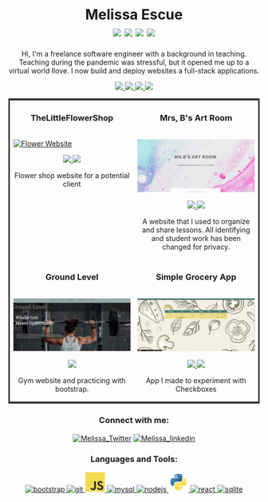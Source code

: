 <h1 align="center"> Melissa Escue </br> 
    <img src="https://img.shields.io/static/v1?label=|&message=JavaScript&color=23555f&style=plastic&logo=javascript&logo-color=white"/>
    <img src="https://img.shields.io/static/v1?label=|&message=CSS&color=23555f&style=plastic&logo=css3&logo-color=white"/>
    <img src="https://img.shields.io/static/v1?label=|&message=NodeJS&color=23555f&style=plastic&logo=node.js&logo-color=white"/>
    <img src="https://img.shields.io/static/v1?label=|&message=MongoDB&color=23555f&style=plastic&logo=mongodb&logo-color=white"/>
    </h1>
    
<p align="center">Hi, I'm a freelance software engineer with a background in teaching. Teaching during the pandemic was stressful, but it opened me up to a virtual world Ilove. I now build and deploy websites a full-stack applications.
<!-- Hi, I'm a freelance software engineer with a background in teaching. Teaching during the pandemic was stressful, but it opened me up to a virtual world I love. I nowbuild and deploy websites a full-stack applications. -->
</p>
    
<p align="center">
  <a href="https://melissaescue.netlify.app/" target="_blank">
    <img src="https://img.shields.io/static/v1?label=|&message=WEBSITE&color=23555f&style=plastic&logo=react&logo-color=white"/>
  </a>
  <a href="https://www.linkedin.com/in/melissaescue/.com" target="_blank">
    <img src="https://img.shields.io/static/v1?label=|&message=LINKEDIN&color=cdf998&style=plastic&logo=linkedin&logo-color=white"/>
  </a>
  <a href="https://angel.co/u/melissa-escue" target="_blank">
      <img src="https://img.shields.io/static/v1?label=|&message=ANGEL-LIST&color=cdf998&style=plastic&logo=angellist&logo-color=white"/>
  </a>
  <a href="melissaEscueSoftwareEngineer.docx.pdf" target="_blank">
      <img src="https://img.shields.io/static/v1?label=|&message=RESUME&color=23555f&style=plastic&logo=adobeacrobatreader&logo-color=white"/>
  </a>
</p>
    
<table align="center" bordercolor="#3B3530">
        <tr>
            <td width="50%" valign="top">
                <h3 align="center">TheLittleFlowerShop</h3>
                <br />
                    <a target="_blank" href="https://melissaescue.netlify.app/thelittleflowershop/">
                    <img src="theLittleFlowerShop.gif" width="100%"  alt="Flower Website"/>
                </a>
                <br />
                <p align="center">
                     <a href="https://github.com/missmae448/flowerShop" target="_blank">
                        <img src="https://img.shields.io/static/v1?label=|&message=REPO&color=23555f&style=plastic&logo=github&logo-color=white"/>
                    </a>
                    <a href="https://melissaescue.netlify.app/thelittleflowershop/" target="_blank">
                        <img src="https://img.shields.io/static/v1?label=|&message=WEBSITE&color=23555f&style=plastic&logo=html5&logo-color=white"/>
                    </a>
                <p align="center">Flower shop website for a potential client</p>
            </td>
            <td width="50%" valign="top">
                <h3 align="center">Mrs, B's Art Room</h3>
                <br />
                    <a target="_blank" href="https://melissaescue.netlify.app/art%20blog/index.html">
                    <img src="class.gif" width="100%"  alt="Art Website"/>
                </a>
                <br />
                <p align="center">
                    <a href="https://github.com/missmae448/Artblog" target="_blank">
                        <img src="https://img.shields.io/static/v1?label=|&message=REPO&color=23555f&style=plastic&logo=github&logo-color=white"/>
                    </a>
                    <a href="https://melissaescue.netlify.app/art%20blog/index.html" target="_blank">
                        <img src="https://img.shields.io/static/v1?label=|&message=WEBSITE&color=23555f&style=plastic&logo=html5&logo-color=white"/>
                    </a>
                </p>
                <p align="center">A website that I used to organize and share lessons. All identifying and student work has been changed for privacy.</p>
            </td>
        </tr>
        <tr>
            <td width="50%" valign="top">
                <h3 align="center">Ground Level </h3>
                <br />
                    <a target="_blank" href="https://melissaescue.netlify.app/wireframe/wireframe.html">
                    <img src="gym.gif" width="100%"  alt="Coding MeetUp"/>
                </a>
                <br />
                <p align="center">
                    <a href="https://melissaescue.netlify.app/wireframe/wireframe.html" target="_blank">
                        <img src="https://img.shields.io/static/v1?label=|&message=WEBSITE&color=23555f&style=plastic&logo=wordpress&logo-color=white"/>
                    </a>
                <p align="center">Gym website and practicing with bootstrap.</p>
            </td>
            <td width="50%" valign="top">
                <h3 align="center">Simple Grocery App</h3>
                <br />
                    <a target="_blank" href="https://fresh-grocery.herokuapp.com/">
                    <img src="grocery.gif" width="100%"  alt="Coding MeetUp"/>
                </a>
                <br />
                <p align="center">
                    <a href="https://github.com/missmae448/grocery-list-app" target="_blank">
                        <img src="https://img.shields.io/static/v1?label=|&message=REPO&color=23555f&style=plastic&logo=github&logo-color=white"/>
                    </a>
                    <a href="https://fresh-grocery.herokuapp.com/" target="_blank">
                        <img src="https://img.shields.io/static/v1?label=|&message=WEBSITE&color=23555f&style=plastic&logo=html5&logo-color=white"/>
                    </a>
                </p>
                <p align="center">App I made to experiment with Checkboxes</p>
            </td>
        </tr>
       <!-- <tr>
            <td width="50%" valign="top">
                <h3 align="center">Ascent Running Coaching</h3>
                <br />
                    <a target="_blank" href="">
                    <img src="ascentRunningCoaching.gif" width="100%"  alt="Coding MeetUp"/>
                </a>
                <br />
                <p align="center">
                    <a href="/" target="_blank">
                        <img src="https://img.shields.io/static/v1?label=|&message=WEBSITE&color=23555f&style=plastic&logo=wordpress&logo-color=white"/>
                    </a>
                <p align="center">Coaching for runners</p>
            </td>
            <td width="50%" valign="top">
                <h3 align="center">Portfolio</h3>
                <br />
                    <a target="_blank" href="">
                    <img src="portfolio.gif" width="100%"  alt="Coding MeetUp"/>
                </a>
                <br />
                <p align="center">
                    <a href="" target="_blank">
                        <img src="https://img.shields.io/static/v1?label=|&message=REPO&color=23555f&style=plastic&logo=github&logo-color=white"/>
                    </a>
                    <a href="" target="_blank">
                        <img src="https://img.shields.io/static/v1?label=|&message=WEBSITE&color=23555f&style=plastic&logo=html5&logo-color=white"/>
                    </a>
                </p>
                <p align="center">Personal portfolio page</p>
            </td>
        </tr> -->
    </table>



<h3 align="center">Connect with me:</h3>
<p align="center">
<a href="https://twitter.com/mel54924853" target="blank"><img align="center" src="https://raw.githubusercontent.com/rahuldkjain/github-profile-readme-generator/mastersrc/images/icons/Social/twitter.svg" alt="Melissa_Twitter" height="30" width="40" /></a>
<a href="https://www.linkedin.com/in/melissaescue/" target="blank"><img align="center" src="https://raw.githubusercontent.com/rahuldkjain/github-profile-readme-generator/mastersrc/images/icons/Social/linked-in-alt.svg" alt="Melissa_linkedin" height="30" width="40" /></a>
</p>

<h3 align="center">Languages and Tools:</h3>
<p align="center"> <a href="https://getbootstrap.com" target="_blank" rel="noreferrer"> <img src="https://raw.githubusercontent.com/devicons/devicon/master/icons/bootstrapbootstrap-plain-wordmark.svg" alt="bootstrap" width="40" height="40"/> </a> <a href="https://git-scm.com/" target="_blank" rel="noreferrer"> <img src="https://wwwvectorlogo.zone/logos/git-scm/git-scm-icon.svg" alt="git" width="40" height="40"/> </a> <a href="https://developer.mozilla.org/en-US/docs/Web/JavaScript" target="_blank"rel="noreferrer"> <img src="https://raw.githubusercontent.com/devicons/devicon/master/icons/javascript/javascript-original.svg" alt="javascript" width="40" height="40"/> <a> <a href="https://www.mysql.com/" target="_blank" rel="noreferrer"> <img src="https://raw.githubusercontent.com/devicons/devicon/master/icons/mysqlmysql-original-wordmark.svg" alt="mysql" width="40" height="40"/> </a> <a href="https://nodejs.org" target="_blank" rel="noreferrer"> <img src="https://rawgithubusercontent.com/devicons/devicon/master/icons/nodejs/nodejs-original-wordmark.svg" alt="nodejs" width="40" height="40"/> </a> <a href="https://www.python.org"target="_blank" rel="noreferrer"> <img src="https://raw.githubusercontent.com/devicons/devicon/master/icons/python/python-original.svg" alt="python" width="40" height="40"> </a> <a href="https://reactjs.org/" target="_blank" rel="noreferrer"> <img src="https://raw.githubusercontent.com/devicons/devicon/master/icons/reactreact-original-wordmark.svg" alt="react" width="40" height="40"/> </a> <a href="https://www.sqlite.org/" target="_blank" rel="noreferrer"> <img src="https://www.vectorlogozone/logos/sqlite/sqlite-icon.svg" alt="sqlite" width="40" height="40"/> </a> </p>
    